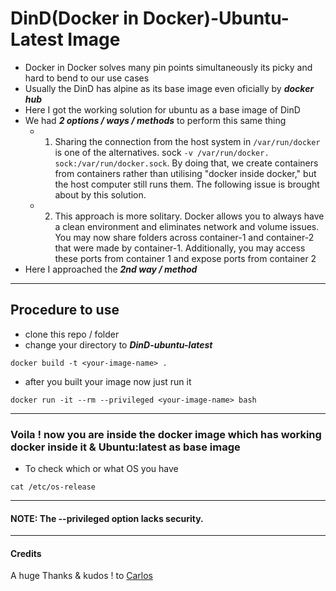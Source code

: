 # DinD(Docker in Docker)-Ubuntu-Latest Image

- Docker in Docker solves many pin points simultaneously its picky and hard to bend to our use cases
- Usually the DinD has alpine as its base image even oficially by **_docker hub_**  
- Here I got the working solution for ubuntu as a base image of DinD
- We had _**2 options / ways / methods**_ to perform this same thing
  - 1. Sharing the connection from the host system in `/var/run/docker` is one of the alternatives. sock `-v /var/run/docker. sock:/var/run/docker.sock`. By doing that, we create containers from containers rather than utilising "docker inside docker," but the host computer still runs them. The following issue is brought about by this solution.
  - 2. This approach is more solitary. Docker allows you to always have a clean environment and eliminates network and volume issues. You may now share folders across container-1 and container-2 that were made by container-1. Additionally, you may access these ports from container 1 and expose ports from container 2
- Here I approached the _**2nd way / method**_

<hr>

## Procedure to  use
- clone this repo / folder 
- change your directory to **_DinD-ubuntu-latest_** 
```
docker build -t <your-image-name> .
```
- after you built your image now just run it 
```
docker run -it --rm --privileged <your-image-name> bash
```
<hr>

### Voila ! now you are inside the docker image which has working docker inside it & Ubuntu:latest as base image 

- To check which or what OS you have 
```
cat /etc/os-release
```
<hr>

#### NOTE: The --privileged option lacks security.
<hr>

#### Credits
A huge Thanks & kudos ! to [Carlos](https://github.com/cruizba)
